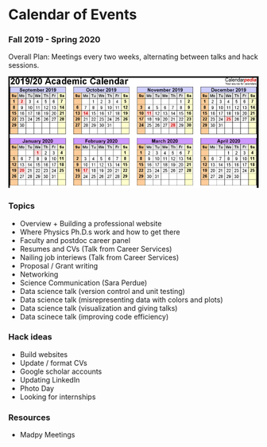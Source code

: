 # Calendar of Events

### Fall 2019 - Spring 2020

Overall Plan: Meetings every two weeks, alternating between talks and hack sessions.

![](./images/calendar.png)

### Topics

- Overview + Building a professional website
- Where Physics Ph.D.s work and how to get there
- Faculty and postdoc career panel
- Resumes and CVs (Talk from Career Services)
- Nailing job interiews (Talk from Career Services)
- Proposal / Grant writing
- Networking
- Science Communication (Sara Perdue)
- Data science talk (version control and unit testing)
- Data science talk (misrepresenting data with colors and plots)
- Data science talk (visualization and giving talks)
- Data scinece talk (improving code efficiency)

### Hack ideas

- Build websites
- Update / format CVs
- Google scholar accounts
- Updating LinkedIn
- Photo Day
- Looking for internships

### Resources

- Madpy Meetings
